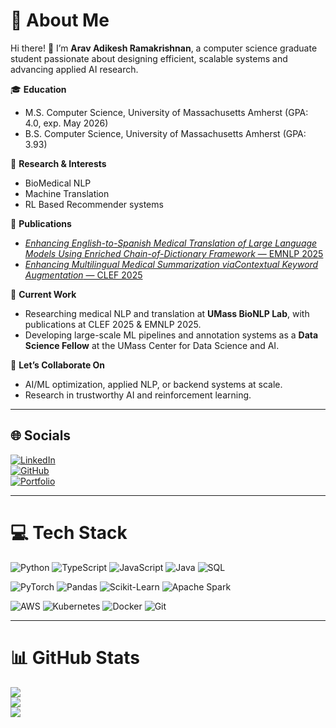 # 💫 About Me

Hi there! 👋 I’m **Arav Adikesh Ramakrishnan**, a computer science graduate student passionate about designing efficient, scalable systems and advancing applied AI research.  

🎓 **Education**  
- M.S. Computer Science, University of Massachusetts Amherst (GPA: 4.0, exp. May 2026)  
- B.S. Computer Science, University of Massachusetts Amherst (GPA: 3.93)  

🔬 **Research & Interests**  
- BioMedical NLP
- Machine Translation
- RL Based Recommender systems

📄 **Publications**  
- [*Enhancing English-to-Spanish Medical Translation of Large Language Models Using Enriched Chain-of-Dictionary Framework* — EMNLP 2025](#)  
- [*Enhancing Multilingual Medical Summarization viaContextual Keyword Augmentation* — CLEF 2025](#)  

🚀 **Current Work**  
- Researching medical NLP and translation at **UMass BioNLP Lab**, with publications at CLEF 2025 & EMNLP 2025.  
- Developing large-scale ML pipelines and annotation systems as a **Data Science Fellow** at the UMass Center for Data Science and AI.  

🤝 **Let’s Collaborate On**  
- AI/ML optimization, applied NLP, or backend systems at scale.  
- Research in trustworthy AI and reinforcement learning.  

---

## 🌐 Socials
[![LinkedIn](https://img.shields.io/badge/LinkedIn-%230077B5.svg?logo=linkedin&logoColor=white)](https://linkedin.com/in/aravadikesh)  
[![GitHub](https://img.shields.io/badge/GitHub-%23121011.svg?logo=github&logoColor=white)](https://github.com/aravadikesh)  
[![Portfolio](https://img.shields.io/badge/Portfolio-%23000000.svg?logo=vercel&logoColor=white)](https://aravadikesh.vercel.app/)  

---

# 💻 Tech Stack
![Python](https://img.shields.io/badge/python-3670A0?style=for-the-badge&logo=python&logoColor=ffdd54) 
![TypeScript](https://img.shields.io/badge/typescript-%23007ACC.svg?style=for-the-badge&logo=typescript&logoColor=white) 
![JavaScript](https://img.shields.io/badge/javascript-%23323330.svg?style=for-the-badge&logo=javascript&logoColor=%23F7DF1E) 
![Java](https://img.shields.io/badge/java-%23ED8B00.svg?style=for-the-badge&logo=openjdk&logoColor=white) 
![SQL](https://img.shields.io/badge/SQL-%23007396.svg?style=for-the-badge&logo=postgresql&logoColor=white)  

![PyTorch](https://img.shields.io/badge/PyTorch-%23EE4C2C.svg?style=for-the-badge&logo=PyTorch&logoColor=white) 
![Pandas](https://img.shields.io/badge/pandas-%23150458.svg?style=for-the-badge&logo=pandas&logoColor=white) 
![Scikit-Learn](https://img.shields.io/badge/scikit--learn-%23F7931E.svg?style=for-the-badge&logo=scikit-learn&logoColor=white) 
![Apache Spark](https://img.shields.io/badge/Apache%20Spark-E25A1C?style=for-the-badge&logo=apachespark&logoColor=white)  

![AWS](https://img.shields.io/badge/AWS-%23FF9900.svg?style=for-the-badge&logo=amazon-aws&logoColor=white) 
![Kubernetes](https://img.shields.io/badge/kubernetes-%23326ce5.svg?style=for-the-badge&logo=kubernetes&logoColor=white) 
![Docker](https://img.shields.io/badge/docker-%230db7ed.svg?style=for-the-badge&logo=docker&logoColor=white) 
![Git](https://img.shields.io/badge/git-%23F05033.svg?style=for-the-badge&logo=git&logoColor=white)  

---

# 📊 GitHub Stats
![](https://github-readme-stats.vercel.app/api?username=aravadikesh&theme=dark&hide_border=false&include_all_commits=true&count_private=true)  
![](https://github-readme-streak-stats.herokuapp.com/?user=aravadikesh&theme=dark&hide_border=false)  
![](https://github-readme-stats.vercel.app/api/top-langs/?username=aravadikesh&theme=dark&hide_border=false&include_all_commits=true&count_private=true&layout=compact)  
